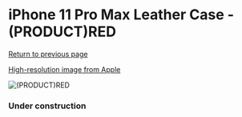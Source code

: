 # iPhone 11 Pro Max Leather Case - (PRODUCT)RED

[Return to previous page](/iphone_11)

[High-resolution image from Apple](https://store.storeimages.cdn-apple.com/8756/as-images.apple.com/is/MX0F2?wid=4500&hei=4500&fmt=png)

<div style="width: 384px"><img src="/everypreview/MX0F2.png" alt="(PRODUCT)RED"></div>

### Under construction
